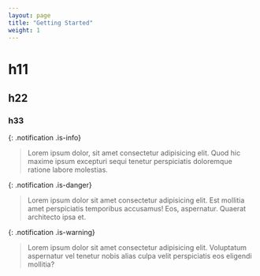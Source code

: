 ```yaml
---
layout: page
title: "Getting Started"
weight: 1
---
```


# h11

## h22

### h33

{: .notification .is-info}
> Lorem ipsum dolor, sit amet consectetur adipisicing elit. Quod hic maxime ipsum excepturi sequi tenetur perspiciatis doloremque ratione labore molestias.

{: .notification .is-danger}
> Lorem ipsum dolor sit amet consectetur adipisicing elit. Est mollitia amet perspiciatis temporibus accusamus! Eos, aspernatur. Quaerat architecto ipsa et.


{: .notification .is-warning}
> Lorem ipsum dolor sit amet consectetur adipisicing elit. Voluptatum aspernatur vel tenetur nobis alias culpa velit perspiciatis eos eligendi mollitia?
